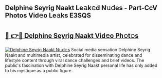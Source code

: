 ## Delphine Seyrig Naakt Le𝚊k𝚎d N𝚞𝚍es - Part-CcV Photos Vid𝚎o Le𝚊ks E3SQS

# <h2><a href="http://fb88gib.evod.top/?m=Delphine+Seyrig+Naakt">🔗 👉🔴 Delphine Seyrig Naakt Vid𝚎o Ph𝚘t𝚘s</a></h2>

[![Delphine Seyrig Naakt N𝚞d𝚎s](https://i.imgur.com/8V9OHl7.gif)](http://fb88gib.evod.top/?m=Delphine+Seyrig+Naakt)
Social media sensation Delphine Seyrig Naakt and multimedia artist, celebrated for disseminating dance and lifestyle content through viral dance challenges and brief videos. The public's fascination with Delphine Seyrig Naakt personal life has only added to his mystique as a public figure. 
